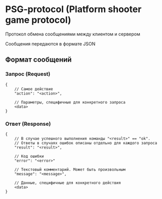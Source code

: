 # PSG-protocol (Platform shooter game protocol)

Протокол обмена сообщениями между клиентом и сервером

Сообщения передаются в формате JSON

## Формат сообщений

### Запрос (Request)

    {
        // Самое действие
        "action": "<action>",

        // Параметры, специфичные для конкретного запроса
        <data>
    }

### Ответ (Response)

    {
        // В случае успешного выполнения команды "<result>" == "ok".
        // Ответы в случаях ошибок описаны отдельно для каждого запроса
        "result": "<result>",

        // Код ошибки
        "error": "<error>"

        // Текстовый комментарий. Может быть произвольным
        "message": "<message>",

        // Данные, специфичные для конкретного действия
        <data>
    }
